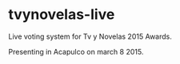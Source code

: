 # tvynovelas-live
Live voting system for Tv y Novelas 2015 Awards.

Presenting in Acapulco on march 8 2015.
